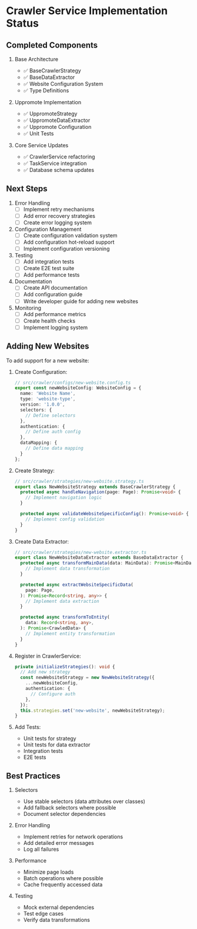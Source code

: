 # Crawler Service Implementation Status

## Completed Components

1. Base Architecture
   - ✅ BaseCrawlerStrategy
   - ✅ BaseDataExtractor
   - ✅ Website Configuration System
   - ✅ Type Definitions

2. Uppromote Implementation
   - ✅ UppromoteStrategy
   - ✅ UppromoteDataExtractor
   - ✅ Uppromote Configuration
   - ✅ Unit Tests

3. Core Service Updates
   - ✅ CrawlerService refactoring
   - ✅ TaskService integration
   - ✅ Database schema updates

## Next Steps

1. Error Handling
   - [ ] Implement retry mechanisms
   - [ ] Add error recovery strategies
   - [ ] Create error logging system

2. Configuration Management
   - [ ] Create configuration validation system
   - [ ] Add configuration hot-reload support
   - [ ] Implement configuration versioning

3. Testing
   - [ ] Add integration tests
   - [ ] Create E2E test suite
   - [ ] Add performance tests

4. Documentation
   - [ ] Create API documentation
   - [ ] Add configuration guide
   - [ ] Write developer guide for adding new websites

5. Monitoring
   - [ ] Add performance metrics
   - [ ] Create health checks
   - [ ] Implement logging system

## Adding New Websites

To add support for a new website:

1. Create Configuration:
   ```typescript
   // src/crawler/configs/new-website.config.ts
   export const newWebsiteConfig: WebsiteConfig = {
     name: 'Website Name',
     type: 'website-type',
     version: '1.0.0',
     selectors: {
       // Define selectors
     },
     authentication: {
       // Define auth config
     },
     dataMapping: {
       // Define data mapping
     }
   };
   ```

2. Create Strategy:
   ```typescript
   // src/crawler/strategies/new-website.strategy.ts
   export class NewWebsiteStrategy extends BaseCrawlerStrategy {
     protected async handleNavigation(page: Page): Promise<void> {
       // Implement navigation logic
     }

     protected async validateWebsiteSpecificConfig(): Promise<void> {
       // Implement config validation
     }
   }
   ```

3. Create Data Extractor:
   ```typescript
   // src/crawler/strategies/new-website.extractor.ts
   export class NewWebsiteDataExtractor extends BaseDataExtractor {
     protected async transformMainData(data: MainData): Promise<MainData> {
       // Implement data transformation
     }

     protected async extractWebsiteSpecificData(
       page: Page,
     ): Promise<Record<string, any>> {
       // Implement data extraction
     }

     protected async transformToEntity(
       data: Record<string, any>,
     ): Promise<CrawledData> {
       // Implement entity transformation
     }
   }
   ```

4. Register in CrawlerService:
   ```typescript
   private initializeStrategies(): void {
     // Add new strategy
     const newWebsiteStrategy = new NewWebsiteStrategy({
       ...newWebsiteConfig,
       authentication: {
         // Configure auth
       },
     });
     this.strategies.set('new-website', newWebsiteStrategy);
   }
   ```

5. Add Tests:
   - Unit tests for strategy
   - Unit tests for data extractor
   - Integration tests
   - E2E tests

## Best Practices

1. Selectors
   - Use stable selectors (data attributes over classes)
   - Add fallback selectors where possible
   - Document selector dependencies

2. Error Handling
   - Implement retries for network operations
   - Add detailed error messages
   - Log all failures

3. Performance
   - Minimize page loads
   - Batch operations where possible
   - Cache frequently accessed data

4. Testing
   - Mock external dependencies
   - Test edge cases
   - Verify data transformations